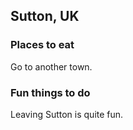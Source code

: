 ## Sutton, UK


### Places to eat

Go to another town.

### Fun things to do

Leaving Sutton is quite fun.
